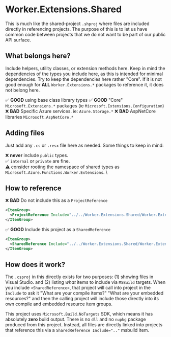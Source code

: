 # Worker.Extensions.Shared

This is much like the shared-project `.shproj` where files are included directly in referencing projects. The purpose of this is to let us have common code between projects that we do not want to be part of our public API surface.

## What belongs here?

Include helpers, utility classes, or extension methods here. Keep in mind the dependencies of the types you include here, as this is intended for minimal dependencies. Try to keep the dependencies here rather "Core". If it is not good enough for **ALL** `Worker.Extensions.*` packages to reference it, it does not belong here.

✅ **GOOD** using base class library types
✅ **GOOD** "Core" `Microsoft.Extensions.*` packages (ie `Microsoft.Extensions.Configuration`)
❌ **BAD** Specific Azure services. ie: `Azure.Storage.*`
❌ **BAD** AspNetCore libraries `Microsoft.AspNetCore.*`

## Adding files

Just add any `.cs` or `.resx` file here as needed. Some things to keep in mind:

❌ **never** include `public` types. \
✅ `internal` or `private` are fine. \
⚠️ consider rooting the namespace of shared types as `Microsoft.Azure.Functions.Worker.Extensions`. \

## How to reference

❌ **BAD** Do not include this as a `ProjectReference`

``` xml
<ItemGroup>
  <ProjectReference Include="../../Worker.Extensions.Shared/Worker.Extensions.Shared.csproj" />
</ItemGroup>
```

✅ **GOOD** Include this project as a `SharedReference`

``` xml
<ItemGroup>
  <SharedReference Include="../../Worker.Extensions.Shared/Worker.Extensions.Shared.csproj" />
</ItemGroup>
```

## How does it work?

The `.csproj` in this directly exists for two purposes: (1) showing files in Visual Studio. and (2) listing _what_ items to include via `MSBuild` targets. When you include `<SharedReference>`, that project will call into project in the `Include` to ask it "What are your compile items?" "What are your embedded resources?" and then the calling project will include those directly into its own compile and embedded resource item groups.

This project uses `Microsoft.Build.NoTargets` SDK, which means it has absolutely **zero** build output. There is no `dll` and no `nupkg` package produced from this project. Instead, all files are directly linked into projects that reference this via a `SharedReference Include=".."` msbuild item.
